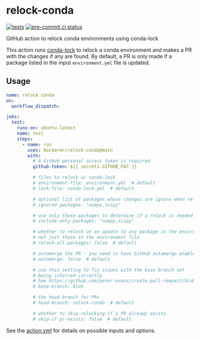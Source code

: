 # relock-conda
[![tests](https://github.com/beckermr/relock-conda/actions/workflows/tests.yml/badge.svg)](https://github.com/beckermr/relock-conda/actions/workflows/tests.yml) [![pre-commit.ci status](https://results.pre-commit.ci/badge/github/beckermr/relock-conda/main.svg)](https://results.pre-commit.ci/latest/github/beckermr/relock-conda/main)

GitHub action to relock conda environments using conda-lock

This action runs [conda-lock](https://github.com/conda/conda-lock) to relock a conda environment and makes a PR
with the changes if any are found. By default, a PR is only made if a package listed in the input `environment.yml`
file is updated.

## Usage

```yaml
name: relock conda
on:
  workflow_dispatch:

jobs:
  test:
    runs-on: ubuntu-latest
    name: test
    steps:
      - name: run
        uses: beckermr/relock-conda@main
        with:
          # A GitHub personal access token is required
          github-token: ${{ secrets.GITHUB_PAT }}

          # files to relock w/ conda-lock
          # environment-file: environment.yml  # default
          # lock-file: conda-lock.yml  # default

          # optional list of packages whose changes are ignore when relocking
          # ignored-packages: "numpy,scipy"

          # use only these packages to determine if a relock is needed
          # include-only-packages: "numpy,scipy"

          # whether to relock on an update to any package in the environment,
          # not just those in the environment file
          # relock-all-packages: false  # default

          # automerge the PR - you need to have GitHub automerge enabled
          # automerge: false  # default

          # use this setting to fix issues with the base branch not
          # being inferred correctly
          # See https://github.com/peter-evans/create-pull-request/blob/main/docs/concepts-guidelines.md#events-which-checkout-a-commit
          # base-branch: blah

          # the head branch for PRs
          # head-branch: relock-conda  # default

          # whether to skip relocking if a PR already exists
          # skip-if-pr-exists: false  # default
```

See the [action.yml](action.yml) for details on possible inputs and options.
